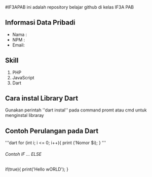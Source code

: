 #IF3APAB
ini adalah repository belajar github di kelas IF3A PAB

## Informasi Data Pribadi

- Nama :
- NPM :
- Email:

## Skill

1. PHP
2. JavaScript
3. Dart

## Cara instal Library Dart

Gunakan perintah ''dart instal'' pada command promt atau cmd untuk menginstal libraray

## Contoh Perulangan pada Dart

'''dart
for
(int i; i <= 0; i++){
print ('Nomor $i);
}
'''

###### Contoh IF ... ELSE

if(true){
print('Hello wORLD');
}
